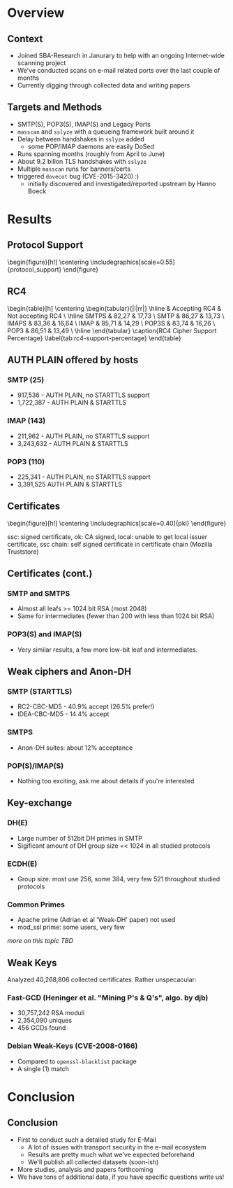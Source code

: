 # Overview
## Context

* Joined SBA-Research in Janurary to help with an ongoing Internet-wide scanning project
* We've conducted scans on e-mail related ports over the last couple of months
* Currently digging through collected data and writing papers

## Targets and Methods
* SMTP(S), POP3(S), IMAP(S) and Legacy Ports
* `masscan` and `sslyze` with a queueing framework built around it
* Delay between handshakes in `sslyze` added
    - some POP/IMAP daemons are easily DoSed
* Runs spanning months (roughly from April to June)
* About 9.2 billon TLS handshakes with `sslyze`
* Multiple `masscan` runs for banners/certs
* triggered `dovecot` bug (CVE-2015-3420) :)
    - initially discovered and investigated/reported upstream by Hanno Boeck

# Results
## Protocol Support
\begin{figure}[h!]
  \centering
  \includegraphics[scale=0.55]{protocol_support}
\end{figure}

## RC4
\begin{table}[h]
\centering
\begin{tabular}{|l|rr|}
\hline
& Accepting RC4 & Not accepting RC4 \\
\hline
SMTPS & 82,27                & 17,73     \\
SMTP  & 86,27                & 13,73     \\
IMAPS & 83,36                & 16,64     \\
IMAP  & 85,71                & 14,29     \\
POP3S & 83,74                & 16,26     \\
POP3  & 86,51                & 13,49     \\
\hline
\end{tabular}
\caption{RC4 Cipher Support Percentage}
\label{tab:rc4-support-percentage}
\end{table}


## AUTH PLAIN offered by hosts
### SMTP (25)
* 917,536 - AUTH PLAIN, no STARTTLS support
* 1,722,387 - AUTH PLAIN & STARTTLS

### IMAP (143)
* 211,962 - AUTH PLAIN, no STARTTLS support
* 3,243,632 - AUTH PLAIN & STARTTLS

### POP3 (110)
* 225,341 - AUTH PLAIN, no STARTTLS support
* 3,391,525 AUTH PLAIN & STARTTLS

## Certificates
\begin{figure}[h!]
\centering
  \includegraphics[scale=0.40]{pki}
\end{figure}

ssc: signed certificate, ok: CA signed, local: unable to get local
issuer certificate, ssc chain: self signed certificate in certificate chain (Mozilla Truststore)

## Certificates (cont.)
### SMTP and SMTPS
* Almost all leafs >= 1024 bit RSA (most 2048)
* Same for intermediates (fewer than 200 with less than 1024 bit RSA)

### POP3(S) and IMAP(S)
* Very similar results, a few more low-bit leaf and intermediates.

## Weak ciphers and Anon-DH

### SMTP (STARTTLS)
* RC2-CBC-MD5 - 40.9% accept (26.5% prefer!)
* IDEA-CBC-MD5 - 14.4% accept

### SMTPS
* Anon-DH suites: about 12% acceptance

### POP(S)/IMAP(S)
* Nothing too exciting, ask me about details if you're interested

## Key-exchange

### DH(E)
* Large number of 512bit DH primes in SMTP
* Sigificant amount of DH group size =< 1024 in all studied protocols

### ECDH(E)
* Group size: most use 256, some 384, very few 521 throughout studied
  protocols

### Common Primes
* Apache prime (Adrian et al 'Weak-DH' paper) not used
* mod_ssl prime: some users, very few


*more on this topic TBD*

## Weak Keys
Analyzed 40,268,806 collected certificates. Rather unspecacular:

### Fast-GCD (Heninger et al. "Mining P's \& Q's", algo. by djb)
* 30,757,242 RSA moduli
* 2,354,090 uniques
* 456 GCDs found

### Debian Weak-Keys (CVE-2008-0166)
* Compared to `openssl-blacklist` package
* A single (1) match

# Conclusion
## Conclusion
* First to conduct such a detailed study for E-Mail
    - A lot of issues with transport security in the e-mail ecosystem
    - Results are pretty much what we've expected beforehand
    - We'll publish all collected datasets (soon-ish)
* More studies, analysis and papers forthcoming
* We have tons of additional data, if you have specific questions write us!

